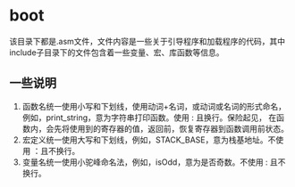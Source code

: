 # boot
该目录下都是.asm文件，文件内容是一些关于引导程序和加载程序的代码，其中include子目录下的文件包含着一些变量、宏、库函数等信息。

## 一些说明
1. 函数名统一使用小写和下划线，使用动词+名词，或动词或名词的形式命名，例如，print_string，意为字符串打印函数。使用 : 且换行。保险起见，
在函数内，会先将使用到的寄存器的值，返回前，恢复寄存器到函数调用前状态。
2. 宏定义统一使用大写和下划线，例如，STACK_BASE，意为栈基地址。不使用 ：且不换行。
3. 变量名统一使用小驼峰命名法，例如，isOdd，意为是否奇数。不使用 : 且不换行。
